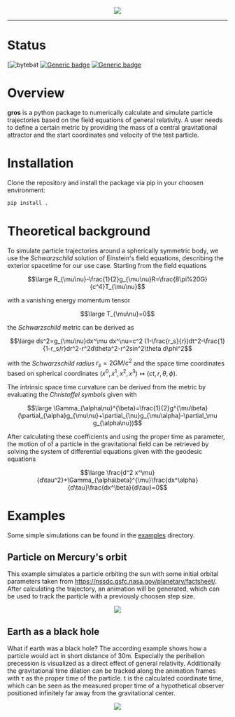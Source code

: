 <p align="center">
  <img src="doc/gros_logo.png">
</p>

-----------------

# Status

<!--[![PyPI Latest Release](https://img.shields.io/pypi/v/gros.svg)](https://pypi.org/project/gros/)-->
[![bytebat](https://github.com/bytebat/gros/actions/workflows/ci.yml/badge.svg)
[![Generic badge](https://img.shields.io/badge/powered%20by-astropy-blue.svg)](https://img.shields.io/badge/powered--by-astropy-blue)
[![Generic badge](https://img.shields.io/badge/powered%20by-plotly-blue.svg)](https://img.shields.io/badge/powered--by-plotly-blue)

# Overview

**gros** is a python package to numerically calculate and simulate particle trajectories based on the field equations of general relativity. A user needs to define a certain metric by providing the mass of a central gravitational attractor and the start coordinates and velocity of the test particle.

# Installation

Clone the repository and install the package via pip in your choosen environment:

```sh
pip install .
```

# Theoretical background

To simulate particle trajectories around a spherically symmetric body, we use the *Schwarzschild* solution of Einstein's field equations, describing the exterior spacetime for our use case. Starting from the field equations 

$$\large R_{\mu\nu}-\frac{1}{2}g_{\mu\nu}R=\frac{8\pi%20G}{c^4}T_{\mu\nu}$$

with a vanishing energy momentum tensor 

$$\large T_{\mu\nu}=0$$

the *Schwarzschild* metric can be derived as

$$\large ds^2=g_{\mu\nu}dx^\mu dx^\nu=c^2 (1-\frac{r_s}{r})dt^2-\frac{1}{1-r_s/r}dr^2-r^2d\theta^2-r^2sin^2\theta d\phi^2$$

with the *Schwarzschild radius* $r_s=2GM/c^2$ and the space time coordinates based on spherical coordinates $(x^0,x^1,x^2,x^3) \mapsto (ct, r,\theta, \phi)$.

The intrinsic space time curvature can be derived from the metric by evaluating the *Christoffel symbols* given with

$$\large \Gamma_{\alpha\nu}^{\beta}=\frac{1}{2}g^{\mu\beta}(\partial_{\alpha}g_{\mu\nu}+\partial_{\nu}g_{\mu\alpha}-\partial_\mu g_{\alpha\nu})$$

After calculating these coefficients and using the proper time as parameter, the motion of of a particle in the gravitational field can be retrieved by solving the system of differential equations given with the geodesic equations

$$\large \frac{d^2 x^\mu}{d\tau^2}+\Gamma_{\alpha\beta}^{\mu}\frac{dx^\alpha}{d\tau}\frac{dx^\beta}{d\tau}=0$$

# Examples

Some simple simulations can be found in the [examples](https://github.com/BjoB/gros/tree/master/src/gros/examples) directory.

## Particle on Mercury's orbit

This example simulates a particle orbiting the sun with some initial orbital parameters taken from <https://nssdc.gsfc.nasa.gov/planetary/factsheet/>. After calculating the trajectory, an animation will be generated, which can be used to track the particle with a previously choosen step size.

<p align="center">
  <img src="doc/mercury_plot.png">
</p>

## Earth as a black hole

What if earth was a black hole? The according example shows how a particle would act in short distance of 30m. Especially the perihelion precession is visualized as a direct effect of general relativity. Additionally the gravitational time dilation can be tracked along the animation frames with τ as the proper time of the particle. t is the calculated coordinate time, which can be seen as the measured proper time of a hypothetical observer positioned infinitely far away from the gravitational center.

<p align="center">
  <img src="doc/earth_black_hole_animation_zoomed.png">
</p>
